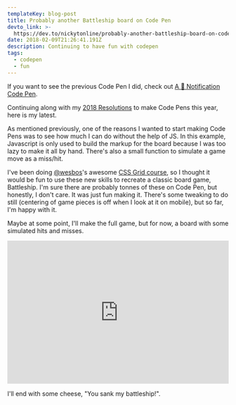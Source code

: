 ```yaml
---
templateKey: blog-post
title: Probably another Battleship board on Code Pen
devto_link: >-
  https://dev.to/nickytonline/probably-another-battleship-board-on-codepenio-coverimage-httpsc1staticflickrcom7609963333175677fc467e409ojpg--4n7m
date: 2018-02-09T21:26:41.191Z
description: Continuing to have fun with codepen
tags:
  - codepen
  - fun
---
```

If you want to see the previous Code Pen I did, check out [A 💩 Notification Code Pen](https://www.iamdeveloper.com/blog/2019-10-31-a-%F0%9F%92%A9-notification-code-pen/).

Continuing along with my [2018 Resolutions](https://www.iamdeveloper.com/blog/2018-01-03-2018-resolutions/) to make Code Pens this year, here is my latest.

As mentioned previously, one of the reasons I wanted to start making Code Pens was to see how much I can do without the help of JS. In this example, Javascript is only used to build the markup for the board because I was too lazy to make it all by hand. There's also a small function to simulate a game move as a miss/hit.

I've been doing [@wesbos](https://dev.to/wesbos)'s awesome [CSS Grid course](https://cssgrid.io), so I thought it would be fun to use these new skills to recreate a classic board game, Battleship. I'm sure there are probably tonnes of these on Code Pen, but honestly, I don't care. It was just fun making it. There's some tweaking to do still (centering of game pieces is off when I look at it on mobile), but so far, I'm happy with it.

Maybe at some point, I'll make the full game, but for now, a board with some simulated hits and misses.

<iframe height="325" style="width: 100%;height: 325px;" loading="lazy" scrolling="no" title="Probably another Battleship board" src="https://codepen.io/nickytonline/embed/zRNMvO?height=265&theme-id=0&default-tab=result" frameborder="no" allowtransparency="true" allowfullscreen="true">
  See the Pen <a href='https://codepen.io/nickytonline/pen/zRNMvO'>Probably another Battleship board</a> by Nick Taylor
  (<a href='https://codepen.io/nickytonline'>@nickytonline</a>) on <a href='https://codepen.io'>CodePen</a>.
</iframe>

I'll end with some cheese, "You sank my battleship!".
